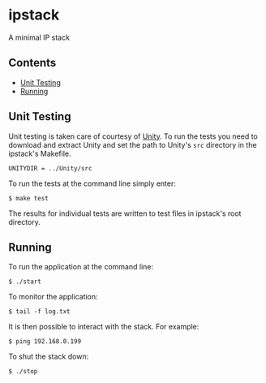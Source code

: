 # ipstack
A minimal IP stack

## Contents
- [Unit Testing](#unit-testing)
- [Running](#running)

## Unit Testing
Unit testing is taken care of courtesy of [Unity](http://www.throwtheswitch.org/unity/). To run the tests you need to download and extract Unity and set the path to Unity's `src` directory in the ipstack's Makefile. 
```
UNITYDIR = ../Unity/src
```
To run the tests at the command line simply enter:
```
$ make test
```
The results for individual tests are written to test files in ipstack's root directory.

## Running
To run the application at the command line:
```
$ ./start
```
To monitor the application:
```
$ tail -f log.txt
```
It is then possible to interact with the stack. For example:
```
$ ping 192.168.0.199
```
To shut the stack down:
```
$ ./stop
```
